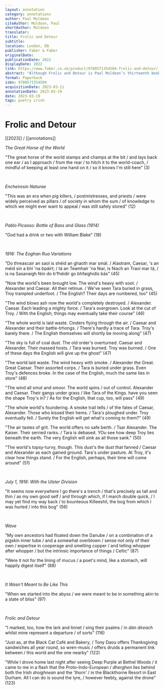 ```yaml
---
layout: annotation
category: annotations
author: Paul Muldoon
citeAuthor: Muldoon, Paul
shortAuthor: Muldoon
translator:
title: Frolic and Detour
subtitle:
location: London, EN
publisher: Faber & Faber
originalDate:
publicationDate: 2022
displayDate: 2022
link: https://www.faber.co.uk/product/9780571354504-frolic-and-detour/
abstract: "Although Frolic and Detour is Paul Muldoon’s thirteenth book, it has all the passion and provocation we more often associate with a first collection. Ranging as it does from poems that take as their subject matter the Native American leaders Joseph Brant and Mangas Coloradas, through the Great War, the Irish Rising, hunting with eagles, the house wren, all the way to the day-to-day assault of twenty-first-century America, Frolic and Detour reminds us that the sidelong glance is the sweetest, the tangential approach the most telling. It also confirms Dwight Garner’s assessment of Selected Poems 1968–2014 in the New York Times: ‘a compact, powerful book, filled with catharses you didn’t know you needed.’"
format: Paperback
isbn: 9780571354504
acquisitionDate: 2023-03-11
annotationDate: 2023-03-19
date: 2023-03-19
tags: poetry irish
---
```

# Frolic and Detour

[[2023]] / [[annotations]]

*The Great Horse of the World*

"The great horse of the world stamps and champs at the bit / and lays back one ear / as I approach / from the rear / to hitch it to the world-coach, / mindful of keeping at least one hand on it / so it knows I'm still here" (3)

<br>


*Encheiresin Naturae*

"This was an era when pig killers, / postmistresses, and priests / were widely perceived as pillars / of society in whom the sum / of knowledge to which we might ever want to appeal / was still safely stored" (12)

<br>


*Pablo Picasso: Bottle of Bass and Glass (1914)*

"God had a drink or two with William Blake" (18)

<br>


*1916: The Eoghan Rua Variations*

"Do threascair an saol is shéid an ghaoth mar smál. / Alastram, Caesar, 's an méid sin a bhí 'na bpáirt; / tá an Teamhair 'na féar, is féach an Traoi mar tá, / is na Sasanaigh féin do b'fhéidir go bhfaighidís bás" (45)

"Now the world's been brought low. The wind's heavy with soot. / Alexander and Caesar. All their retinue. / We've seen Tara buried in grass, Troy trampled underfoot. / The English? Their days are numbered, too" (45)

"The wind blows ash now the world's completely destroyed. / Alexander. Caesar. Each leading a mighty force. / Tara's overgrown. Look at the cut of Troy. / With the English, things may eventually take their course" (46)

"The whole world is laid waste. Cinders flying through the air. / Caesar and Alexander and their battle-trhongs. / There's hardly a trace of Tara. Troy's barely there. / The English themselves will shortly be moving along" (47)

"The sky is full of coal dust. The old order's overturned. Caesar and Alexander. Their massed hosts. / Tara was burned. Troy was burned. / One of these days the English will give up the ghost" (47)

"The world laid waste. The wind heavy with smoke. / Alexander the Great. Great Caesar. Their assorted corps. / Tara is buried under grass. Even Troy's defences broke. In the case of the English, much the same lies in store" (48)

"The wind all smut and smoor. The world spins / out of control. Alexander and Caesar. Their gangs under grass / like Tara of the Kings. have you seen the shape Troy's in? / As for the English, that cup, too, will pass" (49)

"The whole world's foundering. A smoke trail tells / of the fates of Caesar, Alexander. Those who kissed their hems. / Tara's ploughed under. Troy eventually fell. / Surely the English will get what's coming to them?" (49)

"The air tastes of grit. The world offers no safe berth. / Tsar Alexander. The Kaiser. Their serried ranks. / Tara is debased. YOu see how deep Troy lies beneath the earth. The very English will sink as all those sank." (50)

"The world's topsy-turvy, though. This dust's the dust that fanned / Caesar and Alexander as each gained ground. Tara's under pasture. At Troy, it's clear how things stand. / For the English, perhaps, their time will come around" (51)

<br>


*July 1, 1916: With the Ulster Division*

"It seems now everywhere I go there's a trench / that's precisely as tall and thin / as my own good self / and through which, if I march double quick, / I may yet find my way back / to bounteous Killeeshil, the bog from which I was hurled / into this bog" (56)

<br>


*Wave*

"My own ancestors had floated down the Danube / on a combination of a pigskin inner tube / and a somewhat overblown / sense not only of their own / expertise in cooperage and smelting copper / and telling whopper after whopper / but the intrinsic importance of things / Celtic" (87)

"Were it not for the lining of mucus / a poet's mind, like a stomach, will happily digest itself" (88)

<br>


*It Wasn't Meant to Be Like This*

"When we started into the abyss / we were meant to be in something akin to a state of bliss" (97)

<br>


*Frolic and Detour*

"I marked, too, how the lark and linnet / sing their psalms / in *dán díreach* whilst mine represent a departure / of sorts" (116)

"Just as, at the Black Cat Café and Bakery, / Tony Daou offers Thanksgiving sandwiches all year round, so wren-music / offers druids a permanent link between / this world and the one nearby" (122)

"While I drove home last night after seeing Deep Purple at Bethel Woods / it came to me in a flash that the Proto-Indo-European / *dherghen* lies behind both the Irish *droighnean* and the 'thorn' / in the Blackthorne Resort in East Durham. All I can do is sound the lyre, / however feebly, against the drone" (123)
